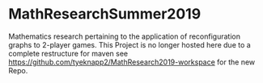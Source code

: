# MathResearchSummer2019
 Mathematics research pertaining to the application of reconfiguration graphs to 2-player games.
 This Project is no longer hosted here due to a complete restructure for maven see https://github.com/tyeknapp2/MathResearch2019-workspace for the new Repo.
